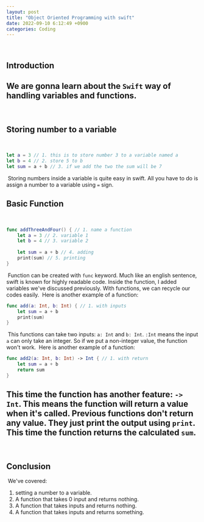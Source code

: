 ```yaml
---
layout: post
title: "Object Oriented Programming with swift"
date: 2022-09-10 6:12:49 +0900
categories: Coding
---
```

​
## Introduction
​
We are gonna learn about the `Swift` way of handling variables and functions.
​
---
​
## Storing number to a variable
​
```swift
let a = 3 // 1. this is to store number 3 to a variable named a
let b = 4 // 2. store 5 to b
let sum = a + b // 3. if we add the two the sum will be 7
```
​
Storing numbers inside a variable is quite easy in swift. All you have to do is assign a number to a variable using `=` sign.
​
## Basic Function
​
```swift
func addThreeAndFour() { // 1. name a function
    let a = 3 // 2. variable 1
    let b = 4 // 3. variable 2
​
    let sum = a + b // 4. adding
    print(sum) // 5. printing
}
```
​
Function can be created with `func` keyword. Much like an english sentence, swift is known for highly readable code. Inside the function, I added variables we've discussed previously. With functions, we can recycle our codes easily.
​
Here is another example of a function:
​
```swift
func add(a: Int, b: Int) { // 1. with inputs
    let sum = a + b
    print(sum)
}
```
​
This functions can take two inputs: `a: Int` and `b: Int`. `:Int` means the input `a` can only take an integer. So if we put a non-integer value, the function won't work.
​
Here is another example of a function:
​
```swift
func add2(a: Int, b: Int) -> Int { // 1. with return
    let sum = a + b
    return sum
}
```
​
This time the function has another feature: `-> Int`. This means the function will return a value when it's called. Previous functions don't return any value. They just print the output using `print`. This time the function returns the calculated `sum`.
​
---
​
## Conclusion
​
We've covered:
​
1. setting a number to a variable.
1. A function that takes 0 input and returns nothing.
1. A function that takes inputs and returns nothing.
1. A function that takes inputs and returns something.
